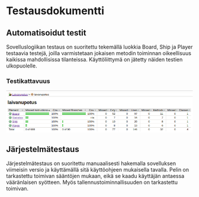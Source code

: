 # Testausdokumentti
## Automatisoidut testit
Sovelluslogiikan testaus on suoritettu tekemällä luokkia Board, Ship ja Player testaavia testejä, joilla varmistetaan jokaisen metodin 
toiminnan oikeellisuus kaikissa mahdollisissa tilanteissa. Käyttöliittymä on jätetty näiden testien ulkopuolelle.
### Testikattavuus
![testaus](https://github.com/ajarola/otm-harjoitustyo/blob/master/dokumentointi/kuvat/testaus.png)
## Järjestelmätestaus
Järjestelmätestaus on suoritettu manuaalisesti hakemalla sovelluksen viimeisin versio ja käyttämällä sitä käyttöohjeen mukaisella tavalla.
Pelin on tarkastettu toimivan sääntöjen mukaan, eikä se kaadu käyttäjän antaessa vääränlaisen syötteen. Myös tallennustoiminnallisuuden on
tarkastettu toimivan.
